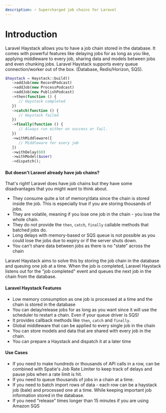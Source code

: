 ```yaml
---
description: ⚡️ Supercharged job chains for Laravel
---
```


# Introduction

Laravel Haystack allows you to have a job chain stored in the database. It comes with powerful features like delaying jobs for as long as you like, applying middleware to every job, sharing data and models between jobs and even chunking jobs.  Laravel Haystack supports every queue connection/worker out of the box. (Database, Redis/Horizon, SQS).

```php
$haystack = Haystack::build()
   ->addJob(new RecordPodcast)
   ->addJob(new ProcessPodcast)
   ->addJob(new PublishPodcast)
   ->then(function () {
      // Haystack completed
   })
   ->catch(function () {
      // Haystack failed
   })
   ->finally(function () {
      // Always run either on success or fail.
   })
   ->withMiddleware([
      // Middleware for every job
   ])
   ->withDelay(60)
   ->withModel($user)
   ->dispatch();
```

#### But doesn't Laravel already have job chains?

That's right! Laravel does have job chains but they have some disadvantages that you might want to think about.

* They consume quite a lot of memory/data since the chain is stored inside the job. This is especially true if you are storing thousands of jobs.
* They are volatile, meaning if you lose one job in the chain - you lose the whole chain.
* They do not provide the `then`, `catch`, `finally` callable methods that batched jobs do.
* Long delays with memory-based or SQS queue is not possible as you could lose the jobs due to expiry or if the server shuts down.
* You can't share data between jobs as there is no "state" across the chain

Laravel Haystack aims to solve this by storing the job chain in the database and queuing one job at a time. When the job is completed, Laravel Haystack listens out for the "job completed" event and queues the next job in the chain from the database.

#### Laravel Haystack Features

* Low memory consumption as one job is processed at a time and the chain is stored in the database
* You can delay/release jobs for as long as you want since it will use the scheduler to restart a chain. Even if your queue driver is SQS!
* It provides callback methods like `then`, `catch` and `finally`.
* Global middleware that can be applied to every single job in the chain
* You can store models and data that are shared with every job in the chain.
* You can prepare a Haystack and dispatch it at a later time

#### Use Cases

* If you need to make hundreds or thousands of API calls in a row, can be combined with Spatie's Job Rate Limiter to keep track of delays and pause jobs when a rate limit is hit.
* If you need to queue thousands of jobs in a chain at a time.
* If you need to batch import rows of data - each row can be a haystack job (bale) and processed one at a time. While keeping important job information stored in the database.
* If you need "release" times longer than 15 minutes if you are using Amazon SQS
